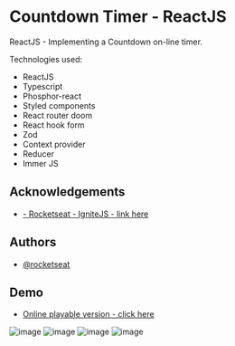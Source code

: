 
# Countdown Timer  - ReactJS   

ReactJS - Implementing a Countdown on-line timer.

 
Technologies used:

- ReactJS
- Typescript
- Phosphor-react 
- Styled components 
- React router doom 
- React hook form 
- Zod 
- Context provider 
- Reducer 
- Immer JS













## Acknowledgements

 - [- Rocketseat - IgniteJS - link here ](https://app.rocketseat.com.br/ignite/react-js)



 


## Authors

- [@rocketseat ](https://app.rocketseat.com.br)





## Demo

- [Online playable version - click here](https://venerable-clafoutis-79b3c9.netlify.app/)

![image](https://user-images.githubusercontent.com/63982700/194737250-9c30af2b-fa3e-4739-9884-7245db125b22.png)
![image](https://user-images.githubusercontent.com/63982700/194737348-cb8dfdc6-c1c4-4154-b19a-883b6f29c0cd.png)
![image](https://user-images.githubusercontent.com/63982700/194737256-c8d47dad-0a06-4677-a30d-e993a174d49f.png)
![image](https://user-images.githubusercontent.com/63982700/194737273-5ea05e3a-29f6-4aef-b51d-1cf4ce72c0cc.png)
